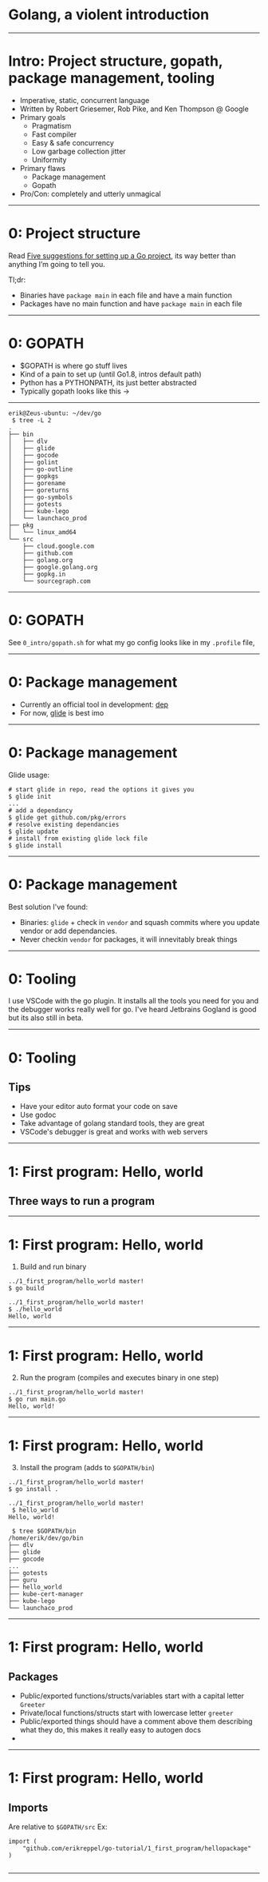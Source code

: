 <!-- $theme: default -->

# Golang, a violent introduction

---

# Intro: Project structure, gopath, package management, tooling

- Imperative, static, concurrent language
- Written by Robert Griesemer, Rob Pike, and Ken Thompson @ Google
- Primary goals
	- Pragmatism
	- Fast compiler
	- Easy & safe concurrency
	- Low garbage collection jitter
	- Uniformity
- Primary flaws
	- Package management
	- Gopath
- Pro/Con: completely and utterly unmagical


---

# 0: Project structure

Read [Five suggestions for setting up a Go project](https://dave.cheney.net/2014/12/01/five-suggestions-for-setting-up-a-go-project), its way better than anything I’m going to tell you.

Tl;dr: 
- Binaries have `package main` in each file and have a main function
- Packages have no main function and have `package main` in each file

---

# 0: GOPATH

- $GOPATH is where go stuff lives
- Kind of a pain to set up (until Go1.8, intros default path)
- Python has a PYTHONPATH, its just better abstracted
- Typically gopath looks like this ->

---

```
erik@Zeus-ubuntu: ~/dev/go
 $ tree -L 2                                                     
.
├── bin
│   ├── dlv
│   ├── glide
│   ├── gocode
│   ├── golint
│   ├── go-outline
│   ├── gopkgs
│   ├── gorename
│   ├── goreturns
│   ├── go-symbols
│   ├── gotests
│   ├── kube-lego
│   └── launchaco_prod
├── pkg
│   └── linux_amd64
└── src
    ├── cloud.google.com
    ├── github.com
    ├── golang.org
    ├── google.golang.org
    ├── gopkg.in
    └── sourcegraph.com

```

---

# 0: GOPATH
See `0_intro/gopath.sh` for what my go config looks like in my `.profile` file,

---

# 0: Package management

- Currently an official tool in development: [dep](https://github.com/golang/dep)
- For now, [glide](https://glide.sh/) is best imo

---

# 0: Package management
Glide usage:
```
# start glide in repo, read the options it gives you
$ glide init
...
# add a dependancy
$ glide get github.com/pkg/errors
# resolve existing dependancies
$ glide update
# install from existing glide lock file
$ glide install
```

---

# 0: Package management

Best solution I've found: 
- Binaries: `glide` + check in `vendor` and squash commits where you update vendor or add dependancies.
- Never checkin `vendor` for packages, it will innevitably break things

---

# 0: Tooling

I use VSCode with the go plugin. It installs all the tools you need for you and the debugger works really well for go. I've heard Jetbrains Gogland is good but its also still in beta.

---

# 0: Tooling

## Tips
- Have your editor auto format your code on save
- Use godoc
- Take advantage of golang standard tools, they are great
- VSCode's debugger is great and works with web servers

---

# 1: First program: Hello, world

## Three ways to run a program

---

# 1: First program: Hello, world

1. Build and run binary

```
../1_first_program/hello_world master!
$ go build
 
../1_first_program/hello_world master!
$ ./hello_world
Hello, world
```

---

# 1: First program: Hello, world

2. Run the program (compiles and executes binary in one step)
```
../1_first_program/hello_world master!
$ go run main.go
Hello, world!
```

---

# 1: First program: Hello, world

3. Install the program (adds to `$GOPATH/bin`)
```
../1_first_program/hello_world master!
$ go install .
 
../1_first_program/hello_world master!
 $ hello_world
Hello, world!

 $ tree $GOPATH/bin
/home/erik/dev/go/bin
├── dlv
├── glide
├── gocode
...
├── gotests
├── guru
├── hello_world
├── kube-cert-manager
├── kube-lego
└── launchaco_prod
```

---

# 1: First program: Hello, world

## Packages
- Public/exported functions/structs/variables start with a capital letter `Greeter`
- Private/local functions/structs start with lowercase letter `greeter`
- Public/exported things should have a comment above them describing what they do, this makes it really easy to autogen docs
- 

---

# 1: First program: Hello, world

## Imports

Are relative to `$GOPATH/src`
Ex:
```
import (
	"github.com/erikreppel/go-tutorial/1_first_program/hellopackage"
)


```

---

